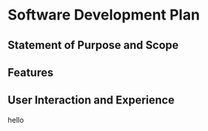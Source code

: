 # Software Development Plan

## **Statement of Purpose and Scope**

## **Features**

## **User Interaction and Experience**

hello
